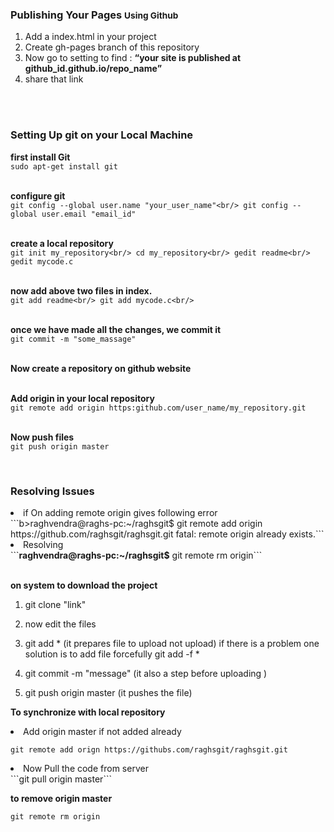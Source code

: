 <h3>Publishing Your Pages <small>Using Github </small></h3>

<ol>
<li>Add a index.html in your project</li>
<li>Create gh-pages branch of this repository</li>
<li>Now go to setting to find : <b><q>your site is published at github_id.github.io/repo_name</q></b></li>
<li>share that link</li>
</ol>
<br/><br/>
<h3>Setting Up git on your Local Machine</h3>

<b>first install Git</b><br/>
	```sudo apt-get install git```

<br/><b>configure git</b><br/>
	```git config --global user.name "your_user_name"<br/>
	   git config --global user.email "email_id"```
	   
<br/><b>create a local repository</b><br/>
	```git init my_repository<br/>
	cd my_repository<br/>
	gedit readme<br/>
	gedit mycode.c```
	
<br/><b>now add above two files in index.</b><br/>
	```git add readme<br/>
	git add mycode.c<br/>```
	
<br/><b>once we have made all the changes, we commit it</b><br/>
	```git commit -m "some_massage"```

<br/><b>Now create a repository on github website</b><br/>

<br/><b>Add origin in your local repository</b><br/>
	```git remote add origin https:github.com/user_name/my_repository.git```
	
<b><br/>Now push files</b><br/>
	```git push origin master```
	
	
<br/><h3>Resolving Issues </h3>
<li>if On adding remote origin gives following error</li>
```b>raghvendra@raghs-pc:~/raghsgit$</b> git remote add origin https://github.com/raghsgit/raghsgit.git
fatal: remote origin already exists.```

<li>Resolving</li>
```<b>raghvendra@raghs-pc:~/raghsgit$</b> git remote rm origin```
	
<br/><b>on system to download the project</b>
1) git clone "link"
2) now edit the files
3) git add * (it prepares file to upload not upload)
		if there is a problem one solution is to add file forcefully
	git add -f *
		
4) git commit -m "message" (it also a step before uploading )
5) git push origin master (it pushes the file)



<b>To synchronize with local repository</b><br/>
	<li>Add origin master if not added already</li>

```git remote add orign https://githubs.com/raghsgit/raghsgit.git```
<li>Now Pull the code from server</li>
```git pull origin master```

<b>to remove origin master</b>

```git remote rm origin```
